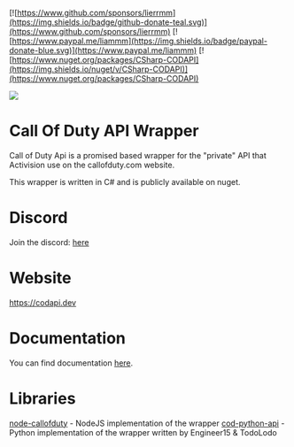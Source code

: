 [![https://www.github.com/sponsors/lierrmm](https://img.shields.io/badge/github-donate-teal.svg)](https://www.github.com/sponsors/lierrmm)
[![https://www.paypal.me/liammm](https://img.shields.io/badge/paypal-donate-blue.svg)](https://www.paypal.me/liammm)
[![https://www.nuget.org/packages/CSharp-CODAPI](https://img.shields.io/nuget/v/CSharp-CODAPI)](https://www.nuget.org/packages/CSharp-CODAPI)

![](https://github.com/Lierrmm/Node-CallOfDuty/blob/master/logo.png?raw=true)

# Call Of Duty API Wrapper

Call of Duty Api is a promised based wrapper for the "private" API that Activision use on the callofduty.com website.

This wrapper is written in C# and is publicly available on nuget.

# Discord

Join the discord: [here](https://discord.gg/NuUpvzC)

# Website
https://codapi.dev

# Documentation
You can find documentation [here](https://docs.codapi.dev/).

# Libraries

[node-callofduty](https://github.com/lierrmm/node-callofduty) - NodeJS implementation of the wrapper
[cod-python-api](https://github.com/TodoLodo/cod-python-api) - Python implementation of the wrapper written by Engineer15 & TodoLodo